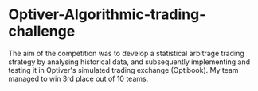 # Optiver-Algorithmic-trading-challenge

The aim of the competition was to develop a statistical arbitrage trading strategy by analysing historical data, and subsequently implementing and testing it in Optiver's simulated trading exchange (Optibook). My team managed to win 3rd place out of 10 teams.
